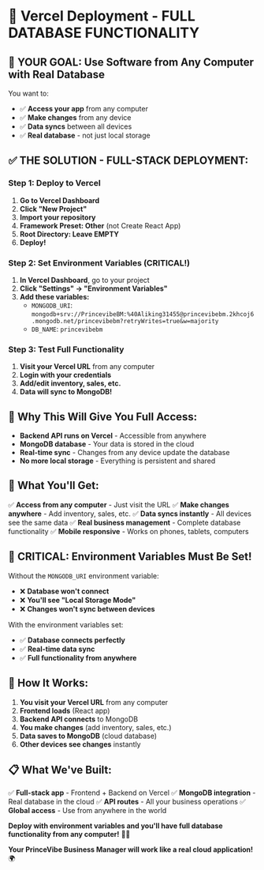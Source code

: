# 🚀 Vercel Deployment - FULL DATABASE FUNCTIONALITY

## 🎯 **YOUR GOAL: Use Software from Any Computer with Real Database**

You want to:
- ✅ **Access your app** from any computer
- ✅ **Make changes** from any device
- ✅ **Data syncs** between all devices
- ✅ **Real database** - not just local storage

## ✅ **THE SOLUTION - FULL-STACK DEPLOYMENT:**

### **Step 1: Deploy to Vercel**
1. **Go to Vercel Dashboard**
2. **Click "New Project"**
3. **Import your repository**
4. **Framework Preset: Other** (not Create React App)
5. **Root Directory: Leave EMPTY**
6. **Deploy!**

### **Step 2: Set Environment Variables (CRITICAL!)**
1. **In Vercel Dashboard**, go to your project
2. **Click "Settings" → "Environment Variables"**
3. **Add these variables:**
   - `MONGODB_URI`: `mongodb+srv://PrincevibeBM:%40Aliking31455@princevibebm.2khcoj6.mongodb.net/princevibebm?retryWrites=true&w=majority`
   - `DB_NAME`: `princevibebm`

### **Step 3: Test Full Functionality**
1. **Visit your Vercel URL** from any computer
2. **Login with your credentials**
3. **Add/edit inventory, sales, etc.**
4. **Data will sync to MongoDB!**

## 🔑 **Why This Will Give You Full Access:**

- **Backend API runs on Vercel** - Accessible from anywhere
- **MongoDB database** - Your data is stored in the cloud
- **Real-time sync** - Changes from any device update the database
- **No more local storage** - Everything is persistent and shared

## 📱 **What You'll Get:**

✅ **Access from any computer** - Just visit the URL
✅ **Make changes anywhere** - Add inventory, sales, etc.
✅ **Data syncs instantly** - All devices see the same data
✅ **Real business management** - Complete database functionality
✅ **Mobile responsive** - Works on phones, tablets, computers

## 🚨 **CRITICAL: Environment Variables Must Be Set!**

Without the `MONGODB_URI` environment variable:
- ❌ **Database won't connect**
- ❌ **You'll see "Local Storage Mode"**
- ❌ **Changes won't sync between devices**

With the environment variables set:
- ✅ **Database connects perfectly**
- ✅ **Real-time data sync**
- ✅ **Full functionality from anywhere**

## 🎯 **How It Works:**

1. **You visit your Vercel URL** from any computer
2. **Frontend loads** (React app)
3. **Backend API connects** to MongoDB
4. **You make changes** (add inventory, sales, etc.)
5. **Data saves to MongoDB** (cloud database)
6. **Other devices see changes** instantly

## 📋 **What We've Built:**

✅ **Full-stack app** - Frontend + Backend on Vercel
✅ **MongoDB integration** - Real database in the cloud
✅ **API routes** - All your business operations
✅ **Global access** - Use from anywhere in the world

**Deploy with environment variables and you'll have full database functionality from any computer!** 🚀✨

**Your PrinceVibe Business Manager will work like a real cloud application!** 🌍
